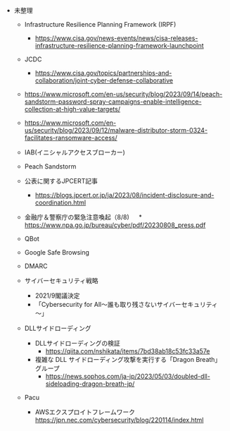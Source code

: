 * 未整理
  
  * Infrastructure Resilience Planning Framework (IRPF)
    * https://www.cisa.gov/news-events/news/cisa-releases-infrastructure-resilience-planning-framework-launchpoint
  * JCDC
    * https://www.cisa.gov/topics/partnerships-and-collaboration/joint-cyber-defense-collaborative
  * https://www.microsoft.com/en-us/security/blog/2023/09/14/peach-sandstorm-password-spray-campaigns-enable-intelligence-collection-at-high-value-targets/
  * https://www.microsoft.com/en-us/security/blog/2023/09/12/malware-distributor-storm-0324-facilitates-ransomware-access/
  * IAB(イニシャルアクセスブローカー)
  * Peach Sandstorm

  * 公表に関するJPCERT記事
    * https://blogs.jpcert.or.jp/ja/2023/08/incident-disclosure-and-coordination.html
  * 金融庁＆警察庁の緊急注意喚起（8/8)
　  * https://www.npa.go.jp/bureau/cyber/pdf/20230808_press.pdf

  * QBot

  * Google Safe Browsing

  * DMARC

  * サイバーセキュリティ戦略
    * 2021/9閣議決定
    * 「Cybersecurity for All～誰も取り残さないサイバーセキュリティ～」

  * DLLサイドローディング
    * DLLサイドローディングの検証
      * https://qiita.com/nshikata/items/7bd38ab18c53fc33a57e
    * 複雑な DLL サイドローディング攻撃を実行する「Dragon Breath」グループ
      * https://news.sophos.com/ja-jp/2023/05/03/doubled-dll-sideloading-dragon-breath-jp/

  * Pacu
    * AWSエクスプロイトフレームワーク
    　　https://jpn.nec.com/cybersecurity/blog/220114/index.html